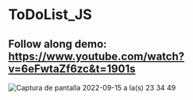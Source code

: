 # ToDoList_JS 
Follow along demo:
https://www.youtube.com/watch?v=6eFwtaZf6zc&t=1901s
---
![Captura de pantalla 2022-09-15 a la(s) 23 34 49](https://user-images.githubusercontent.com/97490682/190545522-7426673e-d263-4c14-9cf0-3c979d27f218.png)
